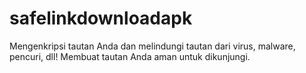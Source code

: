 # safelinkdownloadapk
Mengenkripsi tautan Anda dan melindungi tautan dari virus, malware, pencuri, dll! Membuat tautan Anda aman untuk dikunjungi.

